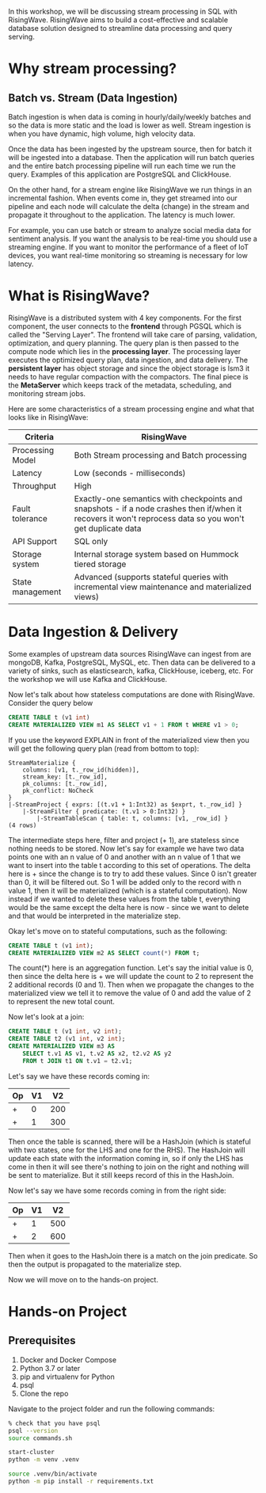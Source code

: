 In this workshop, we will be discussing stream processing in SQL with RisingWave. RisingWave aims to build a cost-effective and scalable database solution designed to streamline data processing and query serving.

# Why stream processing?
## Batch vs. Stream (Data Ingestion)

Batch ingestion is when data is coming in hourly/daily/weekly batches and so the data is more static and the load is lower as well. Stream ingestion is when you have dynamic, high volume, high velocity data.

Once the data has been ingested by the upstream source, then for batch it will be ingested into a database. Then the application will run batch queries and the entire batch processing pipeline will run each time we run the query. Examples of this application are PostgreSQL and ClickHouse.

On the other hand, for a stream engine like RisingWave we run things in an incremental fashion. When events come in, they get streamed into our pipeline and each node will calculate the delta (change) in the stream and propagate it throughout to the application. The latency is much lower.

For example, you can use batch or stream to analyze social media data for sentiment analysis. If you want the analysis to be real-time you should use a streaming engine. If you want to monitor the performance of a fleet of IoT devices, you want real-time monitoring so streaming is necessary for low latency.

# What is RisingWave?
RisingWave is a distributed system with 4 key components. For the first component, the user connects to the **frontend** through PGSQL which is called the "Serving Layer". The frontend will take care of parsing, validation, optimization, and query planning. The query plan is then passed to the compute node which lies in the **processing layer**. The processing layer executes the optimized query plan, data ingestion, and data delivery. The **persistent layer** has object storage and since the object storage is lsm3 it needs to have regular compaction with the compactors. The final piece is the **MetaServer** which keeps track of the metadata, scheduling, and monitoring stream jobs.

Here are some characteristics of a stream processing engine and what that looks like in RisingWave:

| **Criteria** | **RisingWave** |
| ---- | ---- |
| Processing Model | Both Stream processing and Batch processing |
| Latency | Low (seconds - milliseconds) |
| Throughput | High |
| Fault tolerance | Exactly-one semantics with checkpoints and snapshots - if a node crashes then if/when it recovers it won't reprocess data so you won't get duplicate data |
| API Support | SQL only |
| Storage system | Internal storage system based on Hummock tiered storage |
| State management | Advanced (supports stateful queries with incremental view maintenance and materialized views) |
# Data Ingestion & Delivery

Some examples of upstream data sources RisingWave can ingest from are mongoDB, Kafka, PostgreSQL, MySQL, etc. Then data can be delivered to a variety of sinks, such as elasticsearch, kafka, ClickHouse, iceberg, etc. For the workshop we will use Kafka and ClickHouse.

Now let's talk about how stateless computations are done with RisingWave. Consider the query below

```SQL
CREATE TABLE t (v1 int)
CREATE MATERIALIZED VIEW m1 AS SELECT v1 + 1 FROM t WHERE v1 > 0; 
```

If you use the keyword EXPLAIN in front of the materialized view then you will get the following query plan (read from bottom to top):

```
StreamMaterialize {
	columns: [v1, t._row_id(hidden)],
	stream_key: [t._row_id],
	pk_columns: [t._row_id],
	pk_conflict: NoCheck
}
|-StreamProject { exprs: [(t.v1 + 1:Int32) as $exprt, t._row_id] }
	|-StreamFilter { predicate: (t.v1 > 0:Int32) }
		|-StreamTableScan { table: t, columns: [v1, _row_id] }
(4 rows)
```

The intermediate steps here, filter and project (+ 1), are stateless since nothing needs to be stored. Now let's say for example we have two data points one with an n value of 0 and another with an n value of 1 that we want to insert into the table t according to this set of operations. The delta here is + since the change is to try to add these values. Since 0 isn't greater than 0, it will be filtered out. So 1 will be added only to the record with n value 1, then it will be materialized (which is a stateful computation). Now instead if we wanted to delete these values from the table t, everything would be the same except the delta here is now - since we want to delete and that would be interpreted in the materialize step.

Okay let's move on to stateful computations, such as the following:

```SQL
CREATE TABLE t (v1 int);
CREATE MATERIALIZED VIEW m2 AS SELECT count(*) FROM t;
```

The count(\*) here is an aggregation function. Let's say the initial value is 0, then since the delta here is + we will update the count to 2 to represent the 2 additional records (0 and 1). Then when we propagate the changes to the materialized view we tell it to remove the value of 0 and add the value of 2 to represent the new total count.

Now let's look at a join:

```SQL
CREATE TABLE t (v1 int, v2 int);
CREATE TABLE t2 (v1 int, v2 int);
CREATE MATERIALIZED VIEW m3 AS
	SELECT t.v1 AS v1, t.v2 AS x2, t2.v2 AS y2
	FROM t JOIN t1 ON t.v1 = t2.v1; 
```

Let's say we have these records coming in:

| Op | V1 | V2 |
| ---- | ---- | ---- |
| + | 0 | 200 |
| + | 1 | 300 |
Then once the table is scanned, there will be a HashJoin (which is stateful with two states, one for the LHS and one for the RHS). The HashJoin will update each state with the information coming in, so if only the LHS has come in then it will see there's nothing to join on the right and nothing will be sent to materialize. But it still keeps record of this in the HashJoin. 

Now let's say we have some records coming in from the right side:

| Op | V1 | V2 |
| ---- | ---- | ---- |
| + | 1 | 500 |
| + | 2 | 600 |
Then when it goes to the HashJoin there is a match on the join predicate. So then the output is propagated to the materialize step.

Now we will move on to the hands-on project.

# Hands-on Project
## Prerequisites
1. Docker and Docker Compose
2. Python 3.7 or later
3. pip and virtualenv for Python
4. psql
5. Clone the repo

Navigate to the project folder and run the following commands:
```bash
% check that you have psql
psql --version
source commands.sh

start-cluster
python -m venv .venv

source .venv/bin/activate
python -m pip install -r requirements.txt
```
